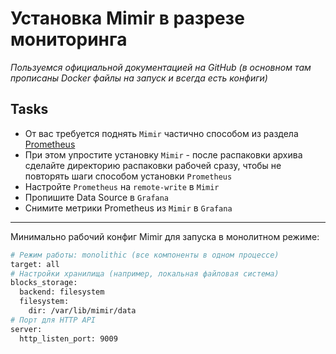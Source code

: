 # Установка Mimir в разрезе мониторинга

_Пользуемся официальной документацией на GitHub (в основном там прописаны Docker файлы на запуск и всегда есть конфиги)_

## Tasks

 - От вас требуется поднять `Mimir` частично способом из раздела [Prometheus](https://github.com/lamjob1993/linux-monitoring/tree/main/prometheus "Запускаем голый бинарь Prometheus, пишем юнит и простую автоматизацию
")
 - При этом упростите установку `Mimir` - после распаковки архива сделайте директорию распаковки рабочей сразу, чтобы не повторять шаги способом установки `Prometheus`
 - Настройте `Prometheus` на `remote-write` в `Mimir`
 - Пропишите Data Source в `Grafana`
 - Снимите метрики Prometheus из `Mimir` в `Grafana`

---

Минимально рабочий конфиг Mimir для запуска в монолитном режиме:

```bash
# Режим работы: monolithic (все компоненты в одном процессе)
target: all
# Настройки хранилища (например, локальная файловая система)
blocks_storage:
  backend: filesystem
  filesystem:
    dir: /var/lib/mimir/data
# Порт для HTTP API
server:
  http_listen_port: 9009
```
